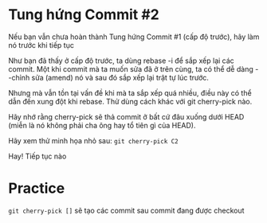 # Tung hứng Commit #2
Nếu bạn vẫn chưa hoàn thành Tung hứng Commit #1 (cấp độ trước), hãy làm nó trước khi tiếp tục

Như bạn đã thấy ở cấp độ trước, ta dùng rebase -i để sắp xếp lại các commit. Một khi commit mà ta muốn sửa đã ở trên cùng, ta có thể dễ dàng --chỉnh sửa (amend) nó và sau đó sắp xếp lại trật tự lúc trước.

Nhưng mà vẫn tồn tại vấn đề khi mà ta sắp xếp quá nhiều, điều này có thể dẫn đến xung đột khi rebase. Thử dùng cách khác với git cherry-pick nào.

Hãy nhớ rằng cherry-pick sẽ thả commit ở bất cứ đâu xuống dưới HEAD (miễn là nó không phải cha ông hay tổ tiên gì của HEAD).

Hãy xem thử minh họa nhỏ sau: `git cherry-pick C2`

Hay! Tiếp tục nào

# Practice

`git cherry-pick []` sẽ tạo các commit sau commit đang được checkout
